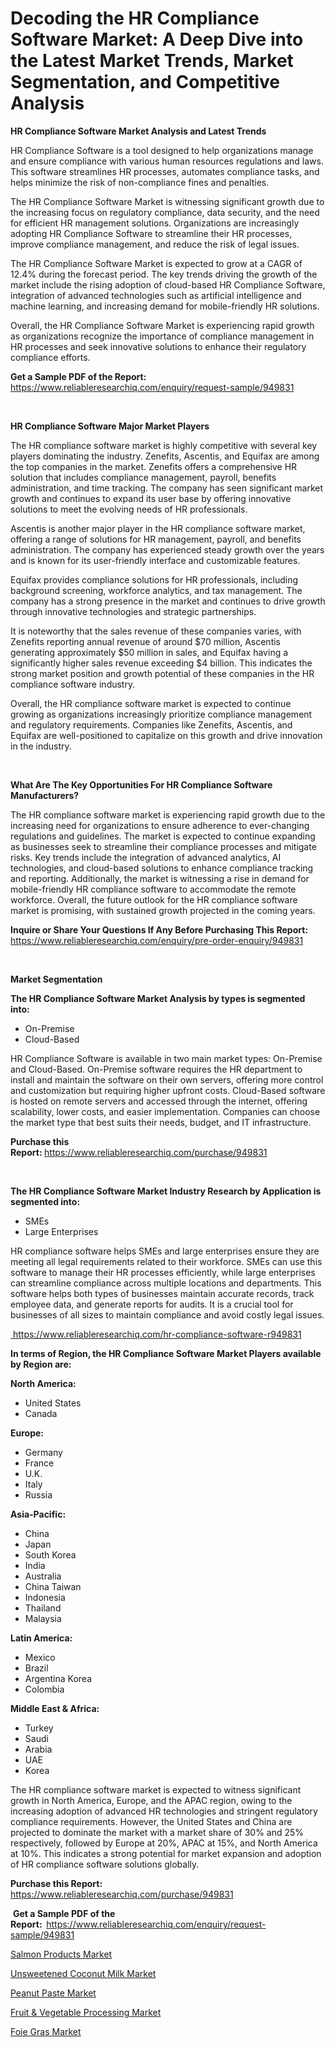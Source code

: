 <p><h1>Decoding the HR Compliance Software Market: A Deep Dive into the Latest Market Trends, Market Segmentation, and Competitive Analysis</h1></p><p><strong>HR Compliance Software Market Analysis and Latest Trends</strong></p>
<p><p>HR Compliance Software is a tool designed to help organizations manage and ensure compliance with various human resources regulations and laws. This software streamlines HR processes, automates compliance tasks, and helps minimize the risk of non-compliance fines and penalties.</p><p>The HR Compliance Software Market is witnessing significant growth due to the increasing focus on regulatory compliance, data security, and the need for efficient HR management solutions. Organizations are increasingly adopting HR Compliance Software to streamline their HR processes, improve compliance management, and reduce the risk of legal issues.</p><p>The HR Compliance Software Market is expected to grow at a CAGR of 12.4% during the forecast period. The key trends driving the growth of the market include the rising adoption of cloud-based HR Compliance Software, integration of advanced technologies such as artificial intelligence and machine learning, and increasing demand for mobile-friendly HR solutions.</p><p>Overall, the HR Compliance Software Market is experiencing rapid growth as organizations recognize the importance of compliance management in HR processes and seek innovative solutions to enhance their regulatory compliance efforts.</p></p>
<p><strong>Get a Sample PDF of the Report:&nbsp;</strong> <a href="https://www.reliableresearchiq.com/enquiry/request-sample/949831">https://www.reliableresearchiq.com/enquiry/request-sample/949831</a></p>
<p>&nbsp;</p>
<p><strong>HR Compliance Software Major Market Players</strong></p>
<p><p>The HR compliance software market is highly competitive with several key players dominating the industry. Zenefits, Ascentis, and Equifax are among the top companies in the market. Zenefits offers a comprehensive HR solution that includes compliance management, payroll, benefits administration, and time tracking. The company has seen significant market growth and continues to expand its user base by offering innovative solutions to meet the evolving needs of HR professionals.</p><p>Ascentis is another major player in the HR compliance software market, offering a range of solutions for HR management, payroll, and benefits administration. The company has experienced steady growth over the years and is known for its user-friendly interface and customizable features.</p><p>Equifax provides compliance solutions for HR professionals, including background screening, workforce analytics, and tax management. The company has a strong presence in the market and continues to drive growth through innovative technologies and strategic partnerships.</p><p>It is noteworthy that the sales revenue of these companies varies, with Zenefits reporting annual revenue of around $70 million, Ascentis generating approximately $50 million in sales, and Equifax having a significantly higher sales revenue exceeding $4 billion. This indicates the strong market position and growth potential of these companies in the HR compliance software industry.</p><p>Overall, the HR compliance software market is expected to continue growing as organizations increasingly prioritize compliance management and regulatory requirements. Companies like Zenefits, Ascentis, and Equifax are well-positioned to capitalize on this growth and drive innovation in the industry.</p></p>
<p>&nbsp;</p>
<p><strong>What Are The Key Opportunities For HR Compliance Software Manufacturers?</strong></p>
<p><p>The HR compliance software market is experiencing rapid growth due to the increasing need for organizations to ensure adherence to ever-changing regulations and guidelines. The market is expected to continue expanding as businesses seek to streamline their compliance processes and mitigate risks. Key trends include the integration of advanced analytics, AI technologies, and cloud-based solutions to enhance compliance tracking and reporting. Additionally, the market is witnessing a rise in demand for mobile-friendly HR compliance software to accommodate the remote workforce. Overall, the future outlook for the HR compliance software market is promising, with sustained growth projected in the coming years.</p></p>
<p><strong>Inquire or Share Your Questions If Any Before Purchasing This Report:</strong> <a href="https://www.reliableresearchiq.com/enquiry/pre-order-enquiry/949831">https://www.reliableresearchiq.com/enquiry/pre-order-enquiry/949831</a></p>
<p>&nbsp;</p>
<p><strong>Market Segmentation</strong></p>
<p><strong>The HR Compliance Software Market Analysis by types is segmented into:</strong></p>
<p><ul><li>On-Premise</li><li>Cloud-Based</li></ul></p>
<p><p>HR Compliance Software is available in two main market types: On-Premise and Cloud-Based. On-Premise software requires the HR department to install and maintain the software on their own servers, offering more control and customization but requiring higher upfront costs. Cloud-Based software is hosted on remote servers and accessed through the internet, offering scalability, lower costs, and easier implementation. Companies can choose the market type that best suits their needs, budget, and IT infrastructure.</p></p>
<p><strong>Purchase this Report:&nbsp;</strong><a href="https://www.reliableresearchiq.com/purchase/949831">https://www.reliableresearchiq.com/purchase/949831</a></p>
<p>&nbsp;</p>
<p><strong>The HR Compliance Software Market Industry Research by Application is segmented into:</strong></p>
<p><ul><li>SMEs</li><li>Large Enterprises</li></ul></p>
<p><p>HR compliance software helps SMEs and large enterprises ensure they are meeting all legal requirements related to their workforce. SMEs can use this software to manage their HR processes efficiently, while large enterprises can streamline compliance across multiple locations and departments. This software helps both types of businesses maintain accurate records, track employee data, and generate reports for audits. It is a crucial tool for businesses of all sizes to maintain compliance and avoid costly legal issues.</p></p>
<p><a href="https://www.reliableresearchiq.com/hr-compliance-software-r949831">&nbsp;https://www.reliableresearchiq.com/hr-compliance-software-r949831</a></p>
<p><strong>In terms of Region, the HR Compliance Software Market Players available by Region are:</strong></p>
<p>
    <p> <strong> North America: </strong>
        <ul>
            <li>United States</li>
            <li>Canada</li>
        </ul>
        </p> 
    <p> <strong> Europe: </strong>
        <ul>
            <li>Germany</li>
            <li>France</li>
            <li>U.K.</li>
            <li>Italy</li>
            <li>Russia</li>
        </ul>
        </p> 
    <p> <strong> Asia-Pacific: </strong>
        <ul>
            <li>China</li>
            <li>Japan</li>
            <li>South Korea</li>
            <li>India</li>
            <li>Australia</li>
            <li>China Taiwan</li>
            <li>Indonesia</li>
            <li>Thailand</li>
            <li>Malaysia</li>
        </ul>
        </p> 
    <p> <strong> Latin America: </strong>
        <ul>
            <li>Mexico</li>
            <li>Brazil</li>
            <li>Argentina Korea</li>
            <li>Colombia</li>
        </ul>
        </p> 
    <p> <strong> Middle East & Africa: </strong>
        <ul>
            <li>Turkey</li>
            <li>Saudi</li>
            <li>Arabia</li>
            <li>UAE</li>
            <li>Korea</li>
        </ul>
    </p>
    </p>
<p><p>The HR compliance software market is expected to witness significant growth in North America, Europe, and the APAC region, owing to the increasing adoption of advanced HR technologies and stringent regulatory compliance requirements. However, the United States and China are projected to dominate the market with a market share of 30% and 25% respectively, followed by Europe at 20%, APAC at 15%, and North America at 10%. This indicates a strong potential for market expansion and adoption of HR compliance software solutions globally.</p></p>
<p><strong>Purchase this Report: </strong><a href="https://www.reliableresearchiq.com/purchase/949831">https://www.reliableresearchiq.com/purchase/949831</a></p>
<p>&nbsp;<strong>Get a Sample PDF of the Report:&nbsp;&nbsp;</strong><a href="https://www.reliableresearchiq.com/enquiry/request-sample/949831">https://www.reliableresearchiq.com/enquiry/request-sample/949831</a></p>
<p><strong></strong></p>
<p><p><a href="https://medium.com/@gracielawharris42024/salmon-products-market-share-and-new-trends-analysis-by-its-type-application-end-use-and-d9e67e52cd4e">Salmon Products Market</a></p><p><a href="https://medium.com/@jayrussel94/unsweetened-coconut-milk-market-investigation-industry-evolution-and-forecast-till-2031-38783b7dc84f">Unsweetened Coconut Milk Market</a></p><p><a href="https://medium.com/@bethelokon998/peanut-paste-market-industry-trends-and-forecast-for-period-from-2024-to-2031-7adfa9472d94">Peanut Paste Market</a></p><p><a href="https://medium.com/@chloeconn57/insights-into-fruit-vegetable-processing-market-share-and-competitive-landscape-for-period-from-c10c5192cda8">Fruit & Vegetable Processing Market</a></p><p><a href="https://medium.com/@rasauncoleman20/analyzing-foie-gras-market-dynamics-and-growth-drivers-and-forecasted-for-period-from-2024-to-2031-a70bd1d14ce9">Foie Gras Market</a></p></p>